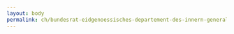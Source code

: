 ```yaml
---
layout: body
permalink: ch/bundesrat-eidgenoessisches-departement-des-innern-generalsekretariat-generalsekretariat-edi-vorzimmer-departementsvorsteher/
---
```


